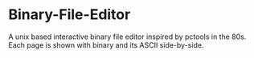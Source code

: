 Binary-File-Editor
==================

A unix based interactive binary file editor inspired by pctools in the 80s. Each page is shown with binary and its ASCII side-by-side.
